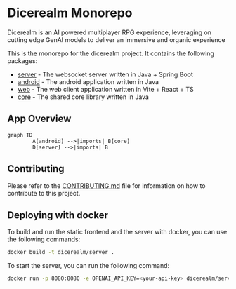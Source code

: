 # Dicerealm Monorepo

Dicerealm is an AI powered multiplayer RPG experience, leveraging on cutting edge GenAI models to deliver an immersive and organic experience

This is the monorepo for the dicerealm project. It contains the following packages:

- [server](server/README.md) - The websocket server written in Java + Spring Boot
- [android](android/README.md) - The android application written in Java
- [web](web/README.md) - The web client application written in Vite + React + TS
- [core](core/README.md) - The shared core library written in Java

## App Overview

```mermaid
graph TD
		A[android] -->|imports| B[core]
		D[server] -->|imports| B
```

## Contributing

Please refer to the [CONTRIBUTING.md](CONTRIBUTING.md) file for information on how to contribute to this project.

## Deploying with docker

To build and run the static frontend and the server with docker, you can use the following commands:

```bash
docker build -t dicerealm/server .
```

To start the server, you can run the following command:

```bash
docker run -p 8080:8080 -e OPENAI_API_KEY=<your-api-key> dicerealm/server
```
